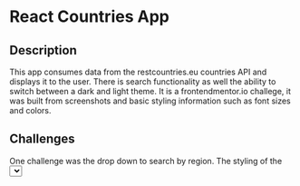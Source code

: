 # React Countries App

## Description
This app consumes data from the restcountries.eu countries API and displays it to the user. There is search functionality as well the ability to switch between a dark and light theme. It is a frontendmentor.io challege, it was built from screenshots and basic styling information such as font sizes and colors.

## Challenges
One challenge was the drop down to search by region. The styling of the <select> tage wasn't adequate to meet the design, so I had to import a package which created a more customizable drop down.
